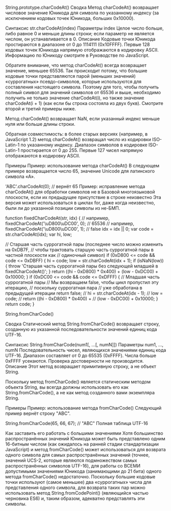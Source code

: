 String.prototype.charCodeAt()
Сводка
Метод charCodeAt() возвращает числовое значение Юникода для символа по указанному индексу (за исключением кодовых точек Юникода, больших 0x10000).

Синтаксис
str.charCodeAt(index)
Параметры
index
Целое число больше, либо равное 0 и меньше длины строки; если параметр не является числом, он устанавливается в 0.
Описание
Кодовые точки Юникода простираются в диапазоне от 0 до 1114111 (0x10FFFF). Первые 128 кодовых точек Юникода напрямую отображаются в кодировку ASCII. Информацию по Юникоду смотрите в Руководстве по JavaScript.

Обратите внимание, что метод charCodeAt() всегда возвращает значение, меньшее 65536. Так происходит потому, что большие кодовые точки представляются парой (меньших значений) «суррогатных» псевдо-символов, которые используются для составления настоящего символа. Поэтому для того, чтобы получить полный символ для значений символов от 65536 и выше, необходимо получить не только значение charCodeAt(i), но также значение charCodeAt(i + 1) (как если бы строка состояла из двух букв). Смотрите второй и третий примеры ниже.

Метод charCodeAt() возвращает NaN, если указанный индекс меньше нуля или больше длины строки.

Обратная совместимость: в более старых версиях (например, в JavaScript 1.2) метод charCodeAt() возвращал число из кодировки ISO-Latin-1 по указанному индексу. Диапазон символов в кодировке ISO-Latin-1 простирается от 0 до 255. Первые 127 чисел напрямую отображаются в кодировку ASCII.

Примеры
Пример: использование метода charCodeAt()
В следующем примере возвращается число 65, значение Unicode для латинского символа «A».

'ABC'.charCodeAt(0); // вернёт 65
Пример: исправление метода charCodeAt() для обработки символов не в Базовой многоязыковой плоскости, если их предыдущее присутствие в строке неизвестно
Эта версия может использоваться в циклах for, даже когда неизвестно, были ли до указанной позиции символы из не-БМП.

function fixedCharCodeAt(str, idx) {
  // например, fixedCharCodeAt('\uD800\uDC00', 0); // 65536
  // например, fixedCharCodeAt('\uD800\uDC00', 1); // false
  idx = idx || 0;
  var code = str.charCodeAt(idx);
  var hi, low;

  // Старшая часть суррогатной пары (последнее число можно изменить на 0xDB7F,
  // чтобы трактовать старшую часть суррогатной пары в частной плоскости как
  // одиночный символ)
  if (0xD800 <= code && code <= 0xDBFF) {
    hi = code;
    low = str.charCodeAt(idx + 1);
    if (isNaN(low)) {
      throw 'Старшая часть суррогатной пары без следующей младшей в fixedCharCodeAt()';
    }
    return ((hi - 0xD800) * 0x400) + (low - 0xDC00) + 0x10000;
  }
  if (0xDC00 <= code && code <= 0xDFFF) { // Младшая часть суррогатной пары
    // Мы возвращаем false, чтобы цикл пропустил эту итерацию,
    // поскольку суррогатная пара
    // уже обработана в предыдущей итерации
    return false;
    // hi = str.charCodeAt(idx - 1);
    // low = code;
    // return ((hi - 0xD800) * 0x400) +
    //   (low - 0xDC00) + 0x10000;
  }
  return code;
}


String.fromCharCode()

Сводка
Статический метод String.fromCharCode() возвращает строку, созданную из указанной последовательности значений единиц кода UTF-16.

Синтаксис
String.fromCharCode(num1[, ...[, numN]])
Параметры
num1, ..., numN
Последовательность чисел, являющихся значениями единиц кода UTF-16. Диапазон составляет от 0 до 65535 (0xFFFF). Числа больше 0xFFFF усекаются. Проверка достоверности не производится.
Описание
Этот метод возвращает примитивную строку, а не объект String.

Поскольку метод fromCharCode() является статическим методом объекта String, вы всегда должны использовать его как String.fromCharCode(), а не как метод созданного вами экземпляра String.

Примеры
Пример: использование метода fromCharCode()
Следующий пример вернёт строку "ABC".

String.fromCharCode(65, 66, 67);  // "ABC"
Полная таблица UTF-16

Как заставить его работать с большими значениями
Хотя большинство распространённых значений Юникода может быть представлено одним 16-битным числом (как ожидалось на ранней стадии стандартизации JavaScript) и метод fromCharCode() может использоваться для возврата одного символа для самых распространённых значений (точнее, значений UCS-2, которые являются подмножеством самых распространённых символов UTF-16), для работы со ВСЕМИ допустимыми значениями Юникода (занимающими до 21 бита) одного метода fromCharCode() недостаточно. Поскольку большие кодовые точки используют (самое меньшее) два «суррогатных» числа для представления одного символа, для возврата таких пар можно использовать метод String.fromCodePoint() (являющийся частью черновика ES6) и, таким образом, адекватно представлять эти символы.
